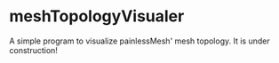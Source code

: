 # meshTopologyVisualer
A simple program to visualize painlessMesh' mesh topology.
It is under construction!
